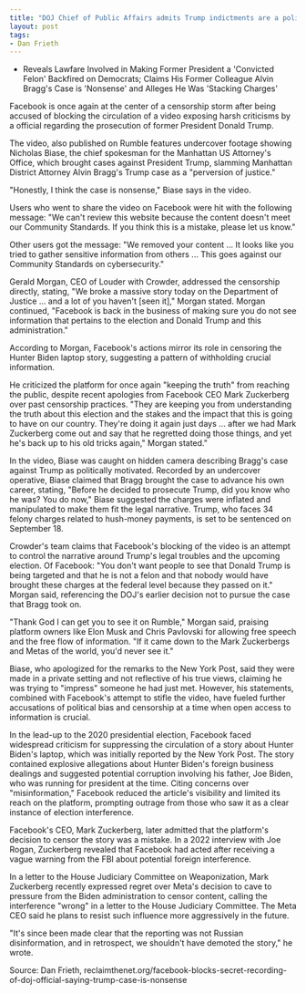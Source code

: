 ```yaml
---
title: "DOJ Chief of Public Affairs admits Trump indictments are a politically motivated 'perversion of justice'"
layout: post
tags:
- Dan Frieth
---
```


- Reveals Lawfare Involved in Making Former President a 'Convicted Felon' Backfired on Democrats; Claims His Former Colleague Alvin Bragg's Case is 'Nonsense' and Alleges He Was 'Stacking Charges'

<script>!function(r,u,m,b,l,e){r._Rumble=b,r[b]||(r[b]=function(){(r[b]._=r[b]._||[]).push(arguments);if(r[b]._.length==1){l=u.createElement(m),e=u.getElementsByTagName(m)[0],l.async=1,l.src="https://rumble.com/embedJS/u17acb"+(arguments[1].video?'.'+arguments[1].video:'')+"/?url="+encodeURIComponent(location.href)+"&args="+encodeURIComponent(JSON.stringify([].slice.apply(arguments))),e.parentNode.insertBefore(l,e)}})}(window, document, "script", "Rumble");</script>
<div id="rumble_v5bfmyd"></div>
<script>Rumble("play", {"video":"v5bfmyd","div":"rumble_v5bfmyd"});</script>

Facebook is once again at the center of a censorship storm after being accused of blocking the circulation of a video exposing harsh criticisms by a official regarding the prosecution of former President Donald Trump.

The video, also published on Rumble features undercover footage showing Nicholas Biase, the chief spokesman for the Manhattan US Attorney's Office, which brought cases against President Trump, slamming Manhattan District Attorney Alvin Bragg's Trump case as a "perversion of justice."

"Honestly, I think the case is nonsense," Biase says in the video.

Users who went to share the video on Facebook were hit with the following message: "We can't review this website because the content doesn't meet our Community Standards. If you think this is a mistake, please let us know."

Other users got the message: "We removed your content ... It looks like you tried to gather sensitive information from others ... This goes against our Community Standards on cybersecurity."

Gerald Morgan, CEO of Louder with Crowder, addressed the censorship directly, stating, "We broke a massive story today on the Department of Justice ... and a lot of you haven't \[seen it\]," Morgan stated. Morgan continued, "Facebook is back in the business of making sure you do not see information that pertains to the election and Donald Trump and this administration."

According to Morgan, Facebook's actions mirror its role in censoring the Hunter Biden laptop story, suggesting a pattern of withholding crucial information.

He criticized the platform for once again "keeping the truth" from reaching the public, despite recent apologies from Facebook CEO Mark Zuckerberg over past censorship practices. "They are keeping you from understanding the truth about this election and the stakes and the impact that this is going to have on our country. They're doing it again just days ... after we had Mark Zuckerberg come out and say that he regretted doing those things, and yet he's back up to his old tricks again," Morgan stated."

In the video, Biase was caught on hidden camera describing Bragg's case against Trump as politically motivated. Recorded by an undercover operative, Biase claimed that Bragg brought the case to advance his own career, stating, "Before he decided to prosecute Trump, did you know who he was? You do now," Biase suggested the charges were inflated and manipulated to make them fit the legal narrative. Trump, who faces 34 felony charges related to hush-money payments, is set to be sentenced on September 18.

Crowder's team claims that Facebook's blocking of the video is an attempt to control the narrative around Trump's legal troubles and the upcoming election. Of Facebook: "You don't want people to see that Donald Trump is being targeted and that he is not a felon and that nobody would have brought these charges at the federal level because they passed on it." Morgan said, referencing the DOJ's earlier decision not to pursue the case that Bragg took on.

"Thank God I can get you to see it on Rumble," Morgan said, praising platform owners like Elon Musk and Chris Pavlovski for allowing free speech and the free flow of information. "If it came down to the Mark Zuckerbergs and Metas of the world, you'd never see it."

Biase, who apologized for the remarks to the New York Post, said they were made in a private setting and not reflective of his true views, claiming he was trying to "impress" someone he had just met. However, his statements, combined with Facebook's attempt to stifle the video, have fueled further accusations of political bias and censorship at a time when open access to information is crucial.

In the lead-up to the 2020 presidential election, Facebook faced widespread criticism for suppressing the circulation of a story about Hunter Biden's laptop, which was initially reported by the New York Post. The story contained explosive allegations about Hunter Biden's foreign business dealings and suggested potential corruption involving his father, Joe Biden, who was running for president at the time. Citing concerns over "misinformation," Facebook reduced the article's visibility and limited its reach on the platform, prompting outrage from those who saw it as a clear instance of election interference.

Facebook's CEO, Mark Zuckerberg, later admitted that the platform's decision to censor the story was a mistake. In a 2022 interview with Joe Rogan, Zuckerberg revealed that Facebook had acted after receiving a vague warning from the FBI about potential foreign interference.

In a letter to the House Judiciary Committee on Weaponization, Mark Zuckerberg recently expressed regret over Meta's decision to cave to pressure from the Biden administration to censor content, calling the interference "wrong" in a letter to the House Judiciary Committee. The Meta CEO said he plans to resist such influence more aggressively in the future.

"It's since been made clear that the reporting was not Russian disinformation, and in retrospect, we shouldn't have demoted the story," he wrote.

Source:
Dan Frieth, reclaimthenet.org/facebook-blocks-secret-recording-of-doj-official-saying-trump-case-is-nonsense
